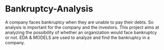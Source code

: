 # Bankruptcy-Analysis

A company faces bankruptcy when they are unable to pay their debts. So analysis is important for the company and the investors.
This project aims at analyzing the possibility of whether an organization would face bankruptcy or not.
EDA & MODELS are used to analyze and find the bankruptcy in a company.
